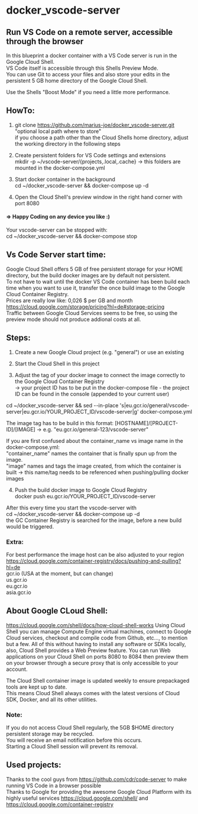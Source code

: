 # docker_vscode-server
## Run VS Code on a remote server, accessible through the browser

In this blueprint a docker container with a VS Code server is run in the Google Cloud Shell.\
VS Code itself is accessible through this Shells Preview Mode.\
You can use Git to access your files and also store your edits in the persistent 5 GB home directory of the Google Cloud Shell.

Use the Shells "Boost Mode" if you need a little more performance.

## HowTo:

1. git clone https://github.com/marius-joe/docker_vscode-server.git "optional local path where to store"\
   if you choose a path other than the Cloud Shells home directory, adjust the working directory in the following steps

2. Create persistent folders for VS Code settings and extensions\
   mkdir -p ~/vscode-server/{projects,.local,.cache}
   -> this folders are mounted in the docker-compose.yml

3. Start docker container in the background\
   cd ~/docker_vscode-server && docker-compose up -d

4. Open the Cloud Shell's preview window in the right hand corner with port 8080  
  
  
#### => Happy Coding on any device you like :)  
  
  
Your vscode-server can be stopped with:\
cd ~/docker_vscode-server && docker-compose stop  
  
  
## Vs Code Server start time:

Google Cloud Shell offers 5 GB of free persistent storage for your HOME directory, but the build docker images are by default not persistent.\
To not have to wait until the docker VS Code container has been build each time when you want to use it,
transfer the once build image to the Google Cloud Container Registry.\
Prices are really low like: 0,026 \$ per GB and month\
https://cloud.google.com/storage/pricing?hl=de#storage-pricing  
Traffic between Google Cloud Services seems to be free, so using the preview mode should not produce addional costs at all.

## Steps:

1. Create a new Google Cloud project (e.g. "general") or use an existing

2. Start the Cloud Shell in this project

3. Adjust the tag of your docker image to connect the image correctly to the Google Cloud Container Registry\
   -> your project ID has to be put in the docker-compose file - the project ID can be found in the console (appended to your current user)

cd ~/docker_vscode-server && sed --in-place 's|eu.gcr.io/general/vscode-server|eu.gcr.io/YOUR_PROJECT_ID/vscode-server|g' docker-compose.yml

The image tag has to be build in this format: [HOSTNAME]/[PROJECT-ID]/[IMAGE] -> e.g. "eu.gcr.io/general-123/vscode-server"

If you are first confused about the container_name vs image name in the docker-compose.yml:\
"container_name" names the container that is finally spun up from the image.\
"image" names and tags the image created, from which the container is built -> this name/tag needs to be referenced when pushing/pulling docker images  
  
  
4. 
   Push the build docker image to Google Cloud Registry\
   docker push eu.gcr.io/YOUR_PROJECT_ID/vscode-server  
     
     
After this every time you start the vscode-server with\
cd ~/docker_vscode-server && docker-compose up -d\
the GC Container Registry is searched for the image, before a new build would be triggered.  
  
  
### Extra:

For best performance the image host can be also adjusted to your region\
https://cloud.google.com/container-registry/docs/pushing-and-pulling?hl=de  
gcr.io (USA at the moment, but can change)\
 us.gcr.io\
 eu.gcr.io\
 asia.gcr.io  
   
   
## About Google CLoud Shell:

https://cloud.google.com/shell/docs/how-cloud-shell-works
Using Cloud Shell you can manage Compute Engine virtual machines, connect to Google Cloud services, checkout and compile code from Github, etc…, to mention but a few. All of this without having to install any software or SDKs locally, also, Cloud Shell provides a Web Preview feature. You can run Web applications on your Cloud Shell on ports 8080 to 8084 then preview them on your browser through a secure proxy that is only accessible to your account.

The Cloud Shell container image is updated weekly to ensure prepackaged tools are kept up to date.\
This means Cloud Shell always comes with the latest versions of Cloud SDK, Docker, and all its other utilities.

### Note:

If you do not access Cloud Shell regularly, the 5GB \$HOME directory persistent storage may be recycled.\
You will receive an email notification before this occurs.\
Starting a Cloud Shell session will prevent its removal.

## Used projects:
Thanks to the cool guys from https://github.com/cdr/code-server to make running VS Code in a browser possible\
Thanks to Google for providing the awesome Google Cloud Platform with its highly useful services https://cloud.google.com/shell/ and https://cloud.google.com/container-registry
